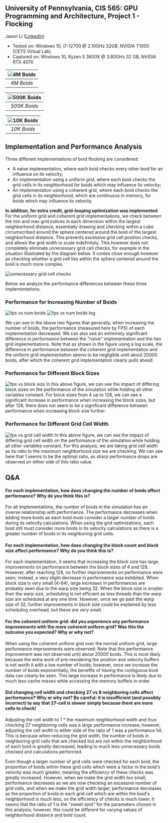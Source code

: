 ## **University of Pennsylvania, CIS 565: GPU Programming and Architecture, Project 1 - Flocking**

Jason Li   ([LinkedIn](https://linkedin.com/in/jeylii))
* Tested on: Windows 10, i7-12700 @ 2.10GHz 32GB, NVIDIA T1000 (CETS Virtual Lab)
* Captured on: Windows 10, Ryzen 5 3600X @ 3.80GHz 32 GB, NVIDIA RTX 4070 

![4M Boids](images/4M_boids.gif) | 
|:--:| 
| *4M Boids* |

![500K Boids](images/500K_boids.gif) | 
|:--:| 
| *500K Boids* |

![10K Boids](images/10K_boids.gif) | 
|:--:| 
| *10K Boids* |

## **Implementation and Performance Analysis**

Three different implementations of boid flocking are considered:
- A naive implementation, where each boid checks every other boid for an influence on its velocity;
- An implementation using a uniform grid, where each boid checks the grid cells in its neighborhood for boids which may influence its velocity;
- An implementation using a coherent grid, where each boid checks the grid cells in its neighborhood, which are continuous in memory, for boids which may influence its velocity.

**In addition, for extra credit, grid-looping optimization was implemented.** For the uniform grid and coherent grid implementations, we check between the min and max grid indices in each dimension within the largest neighborhood distance, essentially drawing and checking within a cube circumscribed around the sphere centered around the boid of the largest neighborhood distance. This prevents excessive grid cell position checks, and allows the grid width to scale indefinitely. This however does not completely eliminate unnecessary grid cell checks, for example in the situation illustrated by the diagram below. It comes close enough however as checking whether a grid cell lies within the sphere centered around the boid is much more complex. 

![unnecessary grid cell checks](images/grid_cell_checks.png)

Below we analyze the performance differences between these three implementations.

### **Performance for Increasing Number of Boids**

![fps vs num boids](images/fps_vs_num_boids.png) ![fps vs num boids log](images/fps_vs_num_boids_log.png)

We can see in the above two figures that generally, when increasing the number of boids, the performance (measured here by FPS) of each implementation decreased. We can also see an extremely significant difference in performance between the "naive" implementation and the two grid implementations. Note that as shown in the figure using a log scale, the difference in performance between the coherent grid implementation and the uniform grid implementation seems to be negligible until about 20000 boids, after which the coherent grid implementation clearly pulls ahead.

### **Performance for Different Block Sizes**

![fps vs block size](images/fps_vs_block_size.png)
In this above figure, we can see the impact of differing block sizes on the performance of the simulation while holding all other variables constant. For block sizes from 4 up to 128, we can see a significant increase in performance when increasing the block sizes, but after 128, there does not seem to be a significant difference between performance when increasing block size further.

### **Performance for Different Grid Cell Width**

![fps vs grid cell width](images/fps_vs_grid_cell_width.png)
In this above figure, we can see the impact of differing grid cell width on the performance of the simulation while holding all other variables constant. For this analysis, we are taking grid cell width as its ratio to the maximum neighborhood size we are checking. We can see here that 1 seems to be the optimal ratio, as sharp performance drops are observed on either side of this ratio value.


## **Q&A**

#### **For each implementation, how does changing the number of boids affect performance? Why do you think this is?**

For all implementations, the number of boids in the simulation has an inverse relationship with performance. The performance decreases when adding more boids as each boid must consider a larger number of boids during its velocity calculations. When using the grid optimizations, each boid still must consider more boids in its velocity calculations as there is a greater number of boids in its neighboring grid units.

#### **For each implementation, how does changing the block count and block size affect performance? Why do you think this is?**

For each implementation, it seems that increasing the block size has large improvements on performance between the block sizes of 4 and 128. However, after reaching 128, no further improvements on performance were seen; instead, a very slight decrease in performance was exhibited. When block size is very small (4-64), large increases in performances are probably seen due to the warp size being 32. When the block size is smaller than the warp size, scheduling is not efficient as less threads than the warp size are scheduled at any one time. However, once we go past the warp size of 32, further improvements in block size could be explained by less scheduling overhead, but these are very small.

#### **For the coherent uniform grid: did you experience any performance improvements with the more coherent uniform grid? Was this the outcome you expected? Why or why not?**

When using the coherent uniform grid over the normal uniform grid, large performance improvements were observed. Note that this performance improvement was not observed until about 20000 boids. This is most likely because the extra work of pre-reordering the position and velocity buffers is not worth it with a low number of boids; however, once we increase the number of boids exponentially, the benefits of having the contiguous boid data can clearly be seen. This large increase in performance is likely due to much less cache misses while accessing the memory buffers in order.  

#### **Did changing cell width and checking 27 vs 8 neighboring cells affect performance? Why or why not? Be careful: it is insufficient (and possibly incorrect) to say that 27-cell is slower simply because there are more cells to check!**

Adjusting the cell width to 1 * the maximum neighborhood width and thus checking 27 neighboring cells was a large performance increase; however, adjusting the cell width to either side of the ratio of 1 was a performance hit. This is because when reducing the grid width, the number of boids in neighboring grid cells that are checked but are not within the neighborhood of each boid is greatly decreased, leading to much less unnecessary boids checked and calculations performed. 

Even though a larger number of grid cells were checked for each boid, the proportion of boids within these grid cells which were a factor in the boid's velocity was much greater, meaning the efficiency of these checks was greatly increased. However, when we make the grid width too small, performance decreases as we are now checking an excessive number of grid cells, and when we make the grid width larger, performance decreases as the proportion of boids in each grid cell which are within the boid's neighborhood is much less, so the efficiency of checks is much lower. It seems that the ratio of 1 is the "sweet spot" for the parameters chosen in this analysis; however, this could be different for varying values of neighborhood distance and boid count.
